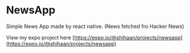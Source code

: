 # NewsApp
Simple News App made by react native.
(News fetched fro Hacker News)

View my expo project here [https://expo.io/@shihaan/projects/newsapp](https://expo.io/@shihaan/projects/newsapp)
